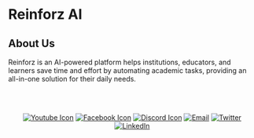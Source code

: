 # Reinforz AI

## About Us
Reinforz is an AI-powered platform helps institutions, educators, and learners save time and effort by automating academic tasks, providing an all-in-one solution for their daily needs.

<br>
<br>


<p align="center">
<a href="https://www.youtube.com/channel/UC5qOPSFsVDRjnn5fyh2nADQ"><img alt="Youtube Icon" src="https://img.shields.io/badge/Youtube-Reinforz-8E96EB?style=flat&logo=youtube"></a>
<a href="https://www.facebook.com/profile.php?id=100086230436910"><img alt="Facebook Icon" src="https://img.shields.io/badge/Facebook-Reinforz-8E96EB?style=flat&logo=facebook"></a>
<a href="https://discord.gg/K5QQnjY3UQ"><img alt="Discord Icon" src="https://img.shields.io/badge/Discord-Reinforz-8E96EB?style=flat&logo=discord"></a>
<a href="mailto:contact@reinforz.ai"><img alt="Email" src="https://img.shields.io/badge/Gmail-admin@reinforz.ai-8E96EB?style=flat&logo=gmail"></a>
<a href="https://twitter.com/Reinforz"><img alt="Twitter" src="https://img.shields.io/badge/Twitter-Reinforz-8E96EB?style=flat&logo=twitter"></a>
<a href="https://www.linkedin.com/company/reinforz/"><img alt="LinkedIn" src="https://img.shields.io/badge/LinkedIn-Reinforz-8E96EB?style=flat&logo=linkedin"></a>
</p>
